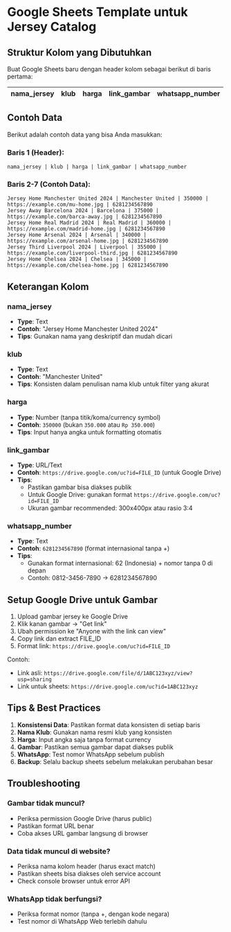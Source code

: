 # Google Sheets Template untuk Jersey Catalog

## Struktur Kolom yang Dibutuhkan

Buat Google Sheets baru dengan header kolom sebagai berikut di baris pertama:

| nama_jersey | klub | harga | link_gambar | whatsapp_number |
|-------------|------|-------|-------------|-----------------|

## Contoh Data

Berikut adalah contoh data yang bisa Anda masukkan:

### Baris 1 (Header):
```
nama_jersey | klub | harga | link_gambar | whatsapp_number
```

### Baris 2-7 (Contoh Data):
```
Jersey Home Manchester United 2024 | Manchester United | 350000 | https://example.com/mu-home.jpg | 6281234567890
Jersey Away Barcelona 2024 | Barcelona | 375000 | https://example.com/barca-away.jpg | 6281234567890
Jersey Home Real Madrid 2024 | Real Madrid | 360000 | https://example.com/madrid-home.jpg | 6281234567890
Jersey Home Arsenal 2024 | Arsenal | 340000 | https://example.com/arsenal-home.jpg | 6281234567890
Jersey Third Liverpool 2024 | Liverpool | 355000 | https://example.com/liverpool-third.jpg | 6281234567890
Jersey Home Chelsea 2024 | Chelsea | 345000 | https://example.com/chelsea-home.jpg | 6281234567890
```

## Keterangan Kolom

### nama_jersey
- **Type**: Text
- **Contoh**: "Jersey Home Manchester United 2024"
- **Tips**: Gunakan nama yang deskriptif dan mudah dicari

### klub
- **Type**: Text  
- **Contoh**: "Manchester United"
- **Tips**: Konsisten dalam penulisan nama klub untuk filter yang akurat

### harga
- **Type**: Number (tanpa titik/koma/currency symbol)
- **Contoh**: `350000` (bukan `350.000` atau `Rp 350.000`)
- **Tips**: Input hanya angka untuk formatting otomatis

### link_gambar
- **Type**: URL/Text
- **Contoh**: `https://drive.google.com/uc?id=FILE_ID` (untuk Google Drive)
- **Tips**: 
  - Pastikan gambar bisa diakses publik
  - Untuk Google Drive: gunakan format `https://drive.google.com/uc?id=FILE_ID`
  - Ukuran gambar recommended: 300x400px atau rasio 3:4

### whatsapp_number
- **Type**: Text
- **Contoh**: `6281234567890` (format internasional tanpa +)
- **Tips**: 
  - Gunakan format internasional: 62 (Indonesia) + nomor tanpa 0 di depan
  - Contoh: 0812-3456-7890 → 6281234567890

## Setup Google Drive untuk Gambar

1. Upload gambar jersey ke Google Drive
2. Klik kanan gambar → "Get link"
3. Ubah permission ke "Anyone with the link can view"
4. Copy link dan extract FILE_ID
5. Format link: `https://drive.google.com/uc?id=FILE_ID`

Contoh:
- Link asli: `https://drive.google.com/file/d/1ABC123xyz/view?usp=sharing`
- Link untuk sheets: `https://drive.google.com/uc?id=1ABC123xyz`

## Tips & Best Practices

1. **Konsistensi Data**: Pastikan format data konsisten di setiap baris
2. **Nama Klub**: Gunakan nama resmi klub yang konsisten
3. **Harga**: Input angka saja tanpa format currency
4. **Gambar**: Pastikan semua gambar dapat diakses publik
5. **WhatsApp**: Test nomor WhatsApp sebelum publish
6. **Backup**: Selalu backup sheets sebelum melakukan perubahan besar

## Troubleshooting

### Gambar tidak muncul?
- Periksa permission Google Drive (harus public)
- Pastikan format URL benar
- Coba akses URL gambar langsung di browser

### Data tidak muncul di website?
- Periksa nama kolom header (harus exact match)
- Pastikan sheets bisa diakses oleh service account
- Check console browser untuk error API

### WhatsApp tidak berfungsi?
- Periksa format nomor (tanpa +, dengan kode negara)
- Test nomor di WhatsApp Web terlebih dahulu
